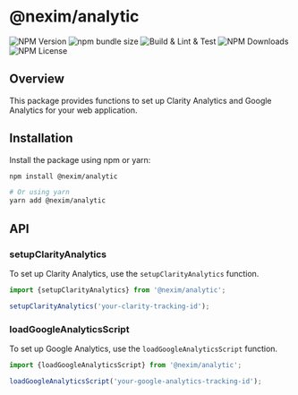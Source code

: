 # @nexim/analytic

![NPM Version](https://img.shields.io/npm/v/%40nexim%2Fanalytic)
![npm bundle size](https://img.shields.io/bundlephobia/min/%40nexim%2Fanalytic)
![Build & Lint & Test](https://github.com/the-nexim/nanolib/actions/workflows/build-lint-test.yaml/badge.svg)
![NPM Downloads](https://img.shields.io/npm/dm/%40nexim%2Fanalytic)
![NPM License](https://img.shields.io/npm/l/%40nexim%2Fanalytic)

## Overview

This package provides functions to set up Clarity Analytics and Google Analytics for your web application.

## Installation

Install the package using npm or yarn:

```sh
npm install @nexim/analytic

# Or using yarn
yarn add @nexim/analytic
```

## API

### setupClarityAnalytics

To set up Clarity Analytics, use the `setupClarityAnalytics` function.

```ts
import {setupClarityAnalytics} from '@nexim/analytic';

setupClarityAnalytics('your-clarity-tracking-id');
```

### loadGoogleAnalyticsScript

To set up Google Analytics, use the `loadGoogleAnalyticsScript` function.

```ts
import {loadGoogleAnalyticsScript} from '@nexim/analytic';

loadGoogleAnalyticsScript('your-google-analytics-tracking-id');
```
